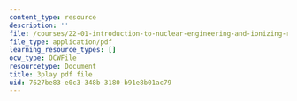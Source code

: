 ```yaml
---
content_type: resource
description: ''
file: /courses/22-01-introduction-to-nuclear-engineering-and-ionizing-radiation-fall-2016/7627be83e0c3348b3180b91e8b01ac79_i3CzkU4Ft9U.pdf
file_type: application/pdf
learning_resource_types: []
ocw_type: OCWFile
resourcetype: Document
title: 3play pdf file
uid: 7627be83-e0c3-348b-3180-b91e8b01ac79
---
```

